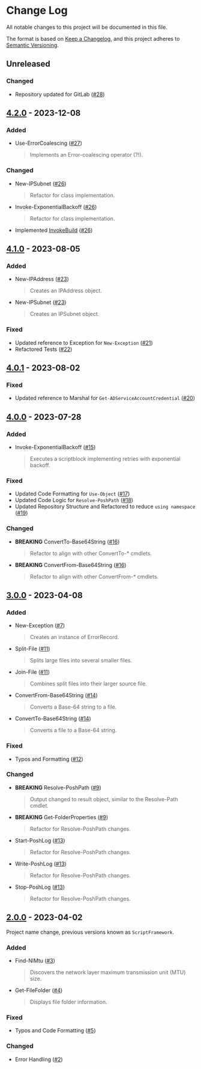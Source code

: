 # Change Log

All notable changes to this project will be documented in this file.

The format is based on [Keep a Changelog](https://keepachangelog.com/), and this project adheres to [Semantic Versioning](https://semver.org/).

## Unreleased

### Changed

- Repository updated for GitLab ([#28](https://gitlab.com/PoshAJ/PoshToolbox/-/merge_requests/28))

## [4.2.0](https://www.powershellgallery.com/packages/PoshToolbox/4.2.0) - 2023-12-08

### Added

- Use-ErrorCoalescing ([#27](https://gitlab.com/PoshAJ/PoshToolbox/-/merge_requests/27))
  > Implements an Error-coalescing operator (?!).

### Changed

- New-IPSubnet ([#26](https://gitlab.com/PoshAJ/PoshToolbox/-/merge_requests/26))
  > Refactor for class implementation.
- Invoke-ExponentialBackoff ([#26](https://gitlab.com/PoshAJ/PoshToolbox/-/merge_requests/26))
  > Refactor for class implementation.
- Implemented [InvokeBuild](https://github.com/nightroman/Invoke-Build) ([#26](https://gitlab.com/PoshAJ/PoshToolbox/-/merge_requests/26))

## [4.1.0](https://www.powershellgallery.com/packages/PoshToolbox/4.1.0) - 2023-08-05

### Added

- New-IPAddress ([#23](https://gitlab.com/PoshAJ/PoshToolbox/-/merge_requests/23))
  > Creates an IPAddress object.
- New-IPSubnet ([#23](https://gitlab.com/PoshAJ/PoshToolbox/-/merge_requests/23))
  > Creates an IPSubnet object.

### Fixed

- Updated reference to Exception for `New-Exception` ([#21](https://gitlab.com/PoshAJ/PoshToolbox/-/merge_requests/21))
- Refactored Tests ([#22](https://gitlab.com/PoshAJ/PoshToolbox/-/merge_requests/22))

## [4.0.1](https://www.powershellgallery.com/packages/PoshToolbox/4.0.1) - 2023-08-02

### Fixed

- Updated reference to Marshal for `Get-ADServiceAccountCredential` ([#20](https://gitlab.com/PoshAJ/PoshToolbox/-/merge_requests/20))

## [4.0.0](https://www.powershellgallery.com/packages/PoshToolbox/4.0.0) - 2023-07-28

### Added

- Invoke-ExponentialBackoff ([#15](https://gitlab.com/PoshAJ/PoshToolbox/-/merge_requests/15))
  > Executes a scriptblock implementing retries with exponential backoff.

### Fixed

- Updated Code Formatting for `Use-Object` ([#17](https://gitlab.com/PoshAJ/PoshToolbox/-/merge_requests/17))
- Updated Code Logic for `Resolve-PoshPath` ([#18](https://gitlab.com/PoshAJ/PoshToolbox/-/merge_requests/18))
- Updated Repository Structure and Refactored to reduce `using namespace` ([#19](https://gitlab.com/PoshAJ/PoshToolbox/-/merge_requests/19))

### Changed

- **BREAKING** ConvertTo-Base64String ([#16](https://gitlab.com/PoshAJ/PoshToolbox/-/merge_requests/16))
  > Refactor to align with other ConvertTo-\* cmdlets.
- **BREAKING** ConvertFrom-Base64String ([#16](https://gitlab.com/PoshAJ/PoshToolbox/-/merge_requests/16))
  > Refactor to align with other ConvertFrom-\* cmdlets.

## [3.0.0](https://www.powershellgallery.com/packages/PoshToolbox/3.0.0) - 2023-04-08

### Added

- New-Exception ([#7](https://gitlab.com/PoshAJ/PoshToolbox/-/merge_requests/7))
  > Creates an instance of ErrorRecord.
- Split-File ([#11](https://gitlab.com/PoshAJ/PoshToolbox/-/merge_requests/11))
  > Splits large files into several smaller files.
- Join-File ([#11](https://gitlab.com/PoshAJ/PoshToolbox/-/merge_requests/11))
  > Combines split files into their larger source file.
- ConvertFrom-Base64String ([#14](https://gitlab.com/PoshAJ/PoshToolbox/-/merge_requests/14))
  > Converts a Base-64 string to a file.
- ConvertTo-Base64String ([#14](https://gitlab.com/PoshAJ/PoshToolbox/-/merge_requests/14))
  > Converts a file to a Base-64 string.

### Fixed

- Typos and Formatting ([#12](https://gitlab.com/PoshAJ/PoshToolbox/-/merge_requests/12))

### Changed

- **BREAKING** Resolve-PoshPath ([#9](https://gitlab.com/PoshAJ/PoshToolbox/-/merge_requests/9))
  > Output changed to result object, similar to the Resolve-Path cmdlet.
- **BREAKING** Get-FolderProperties ([#9](https://gitlab.com/PoshAJ/PoshToolbox/-/merge_requests/9))
  > Refactor for Resolve-PoshPath changes.
- Start-PoshLog ([#13](https://gitlab.com/PoshAJ/PoshToolbox/-/merge_requests/13))
  > Refactor for Resolve-PoshPath changes.
- Write-PoshLog ([#13](https://gitlab.com/PoshAJ/PoshToolbox/-/merge_requests/13))
  > Refactor for Resolve-PoshPath changes.
- Stop-PoshLog ([#13](https://gitlab.com/PoshAJ/PoshToolbox/-/merge_requests/13))
  > Refactor for Resolve-PoshPath changes.

## [2.0.0](https://www.powershellgallery.com/packages/PoshToolbox/2.0.0) - 2023-04-02

Project name change, previous versions known as `ScriptFramework`.

### Added

- Find-NlMtu ([#3](https://gitlab.com/PoshAJ/PoshToolbox/-/merge_requests/3))
  > Discovers the network layer maximum transmission unit (MTU) size.
- Get-FileFolder ([#4](https://gitlab.com/PoshAJ/PoshToolbox/-/merge_requests/4))
  > Displays file folder information.

### Fixed

- Typos and Code Formatting ([#5](https://gitlab.com/PoshAJ/PoshToolbox/-/merge_requests/5))

### Changed

- Error Handling ([#2](https://gitlab.com/PoshAJ/PoshToolbox/-/merge_requests/2))

